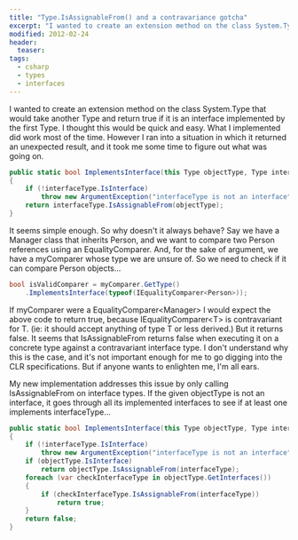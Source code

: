 ```yaml
---
title: "Type.IsAssignableFrom() and a contravariance gotcha"
excerpt: "I wanted to create an extension method on the class System.Type that would take another Type and return true if it is an interface implemented by the first Type. I thought this would be quick and easy. What I implemented did work most of the time. However I ran into a situation in which it returned an unexpected result, and it took me some time to figure out what was going on."
modified: 2012-02-24
header:
  teaser: 
tags: 
  - csharp
  - types
  - interfaces
---
```


I wanted to create an extension method on the class System.Type that would take another Type and return true if it is an interface implemented by the first Type. I thought this would be quick and easy. What I implemented did work most of the time. However I ran into a situation in which it returned an unexpected result, and it took me some time to figure out what was going on.

```csharp
public static bool ImplementsInterface(this Type objectType, Type interfaceType) 
{ 
    if (!interfaceType.IsInterface)
        throw new ArgumentException("interfaceType is not an interface");
    return interfaceType.IsAssignableFrom(objectType);
}
```

It seems simple enough. So why doesn't it always behave? Say we have a Manager class that inherits Person, and we want to compare two Person references using an EqualityComparer. And, for the sake of argument, we have a myComparer whose type we are unsure of. So we need to check if it can compare Person objects...

```csharp
bool isValidComparer = myComparer.GetType()
    .ImplementsInterface(typeof(IEqualityComparer<Person>));
```

If myComparer were a EqualityComparer&lt;Manager&gt; I would expect the above code to return true, because IEqualityComparer&lt;T&gt; is contravariant for T. (ie: it should accept anything of type T or less derived.) But it returns false. It seems that IsAssignableFrom returns false when executing it on a concrete type against a contravariant interface type. I don't understand why this is the case, and it's not important enough for me to go digging into the CLR specifications. But if anyone wants to enlighten me, I'm all ears. 

My new implementation addresses this issue by only calling IsAssignableFrom on interface types. If the given objectType is not an interface, it goes through all its implemented interfaces to see if at least one implements interfaceType... 

```csharp
public static bool ImplementsInterface(this Type objectType, Type interfaceType) 
{ 
    if (!interfaceType.IsInterface) 
        throw new ArgumentException("interfaceType is not an interface"); 
    if (objectType.IsInterface) 
        return objectType.IsAssignableFrom(interfaceType); 
    foreach (var checkInterfaceType in objectType.GetInterfaces()) 
    { 
        if (checkInterfaceType.IsAssignableFrom(interfaceType)) 
            return true; 
    } 
    return false; 
}
```
